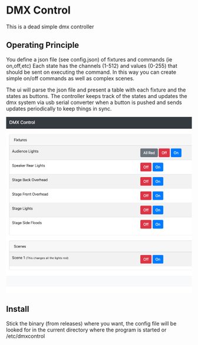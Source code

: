# DMX Control

This is a dead simple dmx controller

## Operating Principle

You define a json file (see config.json) of fixtures and commands (ie on,off,etc)  Each state has the channels (1-512) and values (0-255) that should be sent on executing the command. In this way you can create simple on/off commands as well as complex scenes.

The ui will parse the json file and present a table with each fixture and the states as buttons. The controller keeps track of the states and updates the dmx system via usb serial converter when a button is pushed and sends updates periodically to keep things in sync.

![Interface Control](https://github.com/rob121/dmxcontrol/blob/main/readme.png?raw=true)

## Install

Stick the binary (from releases) where you want, the config file will be looked for in the current directory where the program is started or /etc/dmxcontrol
